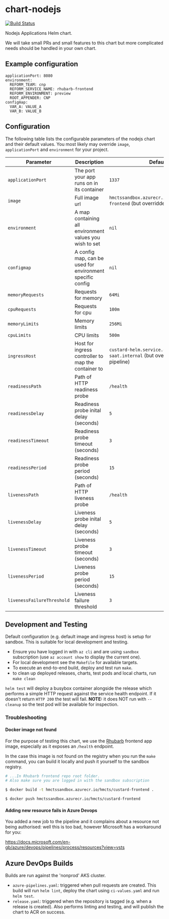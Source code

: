 # chart-nodejs

[![Build Status](https://dev.azure.com/hmcts/CNP/_apis/build/status/Helm%20Charts/chart-nodejs)](https://dev.azure.com/hmcts/CNP/_build/latest?definitionId=66)

Nodejs Applications Helm chart.

We will take small PRs and small features to this chart but more complicated needs should be handled in your own chart.

## Example configuration

```
applicationPort: 8080
environment:
  REFORM_TEAM: cnp
  REFORM_SERVICE_NAME: rhubarb-frontend
  REFORM_ENVIRONMENT: preview
  ROOT_APPENDER: CNP
configmap:
  VAR_A: VALUE_A
  VAR_B: VALUE_B
```

## Configuration

The following table lists the configurable parameters of the nodejs chart and their default values.
You most likely may override `image`, `applicationPort` and `environment` for your project.

| Parameter                  | Description                                               | Default                                                                        |
| -------------------------- | --------------------------------------------------------- | ------------------------------------------------------------------------------ |
| `applicationPort`          | The port your app runs on in its container                | `1337`                                                                         |
| `image`                    | Full image url                                            | `hmctssandbox.azurecr.io/hmcts/custard-frontend` (but overridden by pipeline)  |
| `environment`              | A map containing all environment values you wish to set   | `nil`                                                                          |
| `configmap`                | A config map, can be used for environment specific config | `nil`                                                                          |
| `memoryRequests`           | Requests for memory                                       | `64Mi`                                                                         |
| `cpuRequests`              | Requests for cpu                                          | `100m`                                                                         |
| `memoryLimits`             | Memory limits                                             | `256Mi`                                                                        |
| `cpuLimits`                | CPU limits                                                | `500m`                                                                         |
| `ingressHost`              | Host for ingress controller to map the container to       | `custard-helm.service.core-compute-saat.internal` (but overridden by pipeline) |
| `readinessPath`            | Path of HTTP readiness probe                              | `/health`                                                                      |
| `readinessDelay`           | Readiness probe inital delay (seconds)                    | `5`                                                                            |
| `readinessTimeout`         | Readiness probe timeout (seconds)                         | `3`                                                                            |
| `readinessPeriod`          | Readiness probe period (seconds)                          | `15`                                                                           |
| `livenessPath`             | Path of HTTP liveness probe                               | `/health`                                                                      |
| `livenessDelay`            | Liveness probe inital delay (seconds)                     | `5`                                                                            |
| `livenessTimeout`          | Liveness probe timeout (seconds)                          | `3`                                                                            |
| `livenessPeriod`           | Liveness probe period (seconds)                           | `15`                                                                           |
| `livenessFailureThreshold` | Liveness failure threshold                                | `3`                                                                            |

## Development and Testing

Default configuration (e.g. default image and ingress host) is setup for sandbox. This is suitable for local development and testing.

- Ensure you have logged in with `az cli` and are using `sandbox` subscription (use `az account show` to display the current one).
- For local development see the `Makefile` for available targets.
- To execute an end-to-end build, deploy and test run `make`.
- to clean up deployed releases, charts, test pods and local charts, run `make clean`

`helm test` will deploy a busybox container alongside the release which performs a simple HTTP request against the service health endpoint. If it doesn't return `HTTP 200` the test will fail. **NOTE:** it does NOT run with `--cleanup` so the test pod will be available for inspection.

### Troubleshooting

#### Docker image not found

For the purpose of testing this chart, we use the [Rhubarb](https://github.com/hmcts/cnp-rhubarb-frontend) frontend app image, especially as it exposes an `/health` endpoint.

In the case this image is not found on the registry when you run the `make` command, you can build it locally and push it yourself to the sandbox registry.

```bash
# ...In Rhubarb frontend repo root folder.
# Also make sure you are logged in with the sandbox subscription

$ docker build -t hmctssandbox.azurecr.io/hmcts/custard-frontend .

$ docker push hmctssandbox.azurecr.io/hmcts/custard-frontend
```

#### Adding new resource fails in Azure Devops

You added a new job to the pipeline and it complains about a resource not being authorised: well this is too bad, however Microsoft has a workaround for you:

https://docs.microsoft.com/en-gb/azure/devops/pipelines/process/resources?view=vsts

## Azure DevOps Builds

Builds are run against the 'nonprod' AKS cluster.

- `azure-pipelines.yaml`: triggered when pull requests are created. This build will run `helm lint`, deploy the chart using `ci-values.yaml` and run `helm test`.
- `release.yaml`: triggered when the repository is tagged (e.g. when a release is created). Also performs linting and testing, and will publish the chart to ACR on success.
